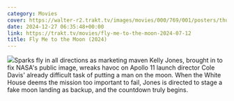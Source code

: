 ```yaml
---
category: Movies
cover: https://walter-r2.trakt.tv/images/movies/000/769/001/posters/thumb/365722f0f3.jpg.webp
date: 2024-12-27 06:35:48+00:00
link: https://trakt.tv/movies/fly-me-to-the-moon-2024-07-12
title: Fly Me to the Moon (2024)
---
```


![](https://walter-r2.trakt.tv/images/movies/000/769/001/fanarts/thumb/04dbccce28.jpg)Sparks fly in all directions as marketing maven Kelly Jones, brought in to fix NASA's public image, wreaks havoc on Apollo 11 launch director Cole Davis' already difficult task of putting a man on the moon. When the White House deems the mission too important to fail, Jones is directed to stage a fake moon landing as backup, and the countdown truly begins.
